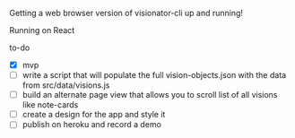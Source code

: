 Getting a web browser version of visionator-cli up and running!

Running on React

to-do
- [x] mvp 
- [ ] write a script that will populate the full vision-objects.json with the data from src/data/visions.js
- [ ] build an alternate page view that allows you to scroll list of all visions like note-cards
- [ ] create a design for the app and style it
- [ ] publish on heroku and record a demo
